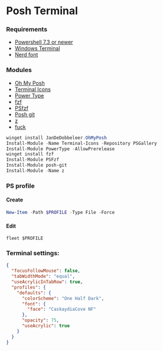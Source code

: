 # Posh Terminal

### Requirements
- [Powershell 7.3 or newer](https://apps.microsoft.com/store/detail/powershell/9MZ1SNWT0N5D "PS Latest")
- [Windows Terminal](https://apps.microsoft.com/store/detail/windows-terminal/9N0DX20HK701)
- [Nerd font](https://www.nerdfonts.com/font-downloads)

### Modules
- [Oh My Posh](https://ohmyposh.dev "A prompt theme engine for any shell")
- [Terminal Icons](https://github.com/devblackops/Terminal-Icons "File & Folder Icons in PS")
- [Power Type](https://github.com/AnderssonPeter/PowerType "Autocomplete for PS")
- [fzf](https://github.com/junegunn/fzf "Fuzzy finder")
- [PSfzf](https://github.com/kelleyma49/PSFzf)
- [Posh git](https://github.com/dahlbyk/posh-git)
- [z](https://github.com/ajeetdsouza/zoxide "zoxide")
- [fuck](https://github.com/nvbn/thefuck)

```Powershell
winget install JanDeDobbeleer.OhMyPosh
Install-Module -Name Terminal-Icons -Repository PSGallery
Install-Module PowerType -AllowPrerelease
winget install fzf
Install-Module PSFzf
Install-Module posh-git
Install-Module -Name z
```

### PS profile
#### Create
```Powershell
New-Item -Path $PROFILE -Type File -Force
```

#### Edit
`fleet $PROFILE`

### Terminal settings:
```json
{
  "focusFollowMouse": false,
  "tabWidthMode": "equal",
  "useAcrylicInTabRow": true,
  "profiles": {
    "defaults": {
      "colorScheme": "One Half Dark",
      "font": {
        "face": "CaskaydiaCove NF"
      },
      "opacity": 75,
      "useAcrylic": true
    }
  }
}
```